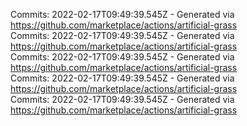 Commits: 2022-02-17T09:49:39.545Z - Generated via https://github.com/marketplace/actions/artificial-grass
<br>
Commits: 2022-02-17T09:49:39.545Z - Generated via https://github.com/marketplace/actions/artificial-grass
<br>
Commits: 2022-02-17T09:49:39.545Z - Generated via https://github.com/marketplace/actions/artificial-grass
<br>
Commits: 2022-02-17T09:49:39.545Z - Generated via https://github.com/marketplace/actions/artificial-grass
<br>
Commits: 2022-02-17T09:49:39.545Z - Generated via https://github.com/marketplace/actions/artificial-grass
<br>
